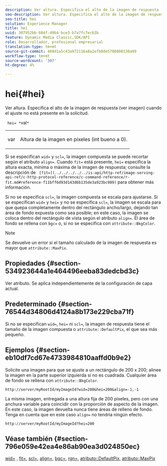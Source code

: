 ```yaml
---
description: Ver altura. Especifica el alto de la imagen de respuesta (ver imagen) cuando el ajuste no está presente en la solicitud.
seo-description: Ver altura. Especifica el alto de la imagen de respuesta (ver imagen) cuando el ajuste no está presente en la solicitud.
seo-title: hei
solution: Experience Manager
title: hei
uuid: 307952bb-604f-49b4-bce3-b7a7fc7ec63b
feature: Dynamic Media Classic,SDK/API
role: Desarrollador, profesional empresarial
translation-type: tm+mt
source-git-commit: 469d1a5c43a972116a8a2efb0de5708800130a99
workflow-type: tm+mt
source-wordcount: '307'
ht-degree: 4%

---
```



# hei{#hei}

Ver altura. Especifica el alto de la imagen de respuesta (ver imagen) cuando el ajuste no está presente en la solicitud.

` hei= *`val`*`

<table id="simpletable_1A36827B6E6647888A4E6E868975D716"> 
 <tr class="strow"> 
  <td class="stentry"> <p> <span class="codeph"> <span class="varname"> var  </span> </span> </p> </td> 
  <td class="stentry"> <p>Altura de la imagen en píxeles (int bueno a 0). </p> </td> 
 </tr> 
</table>

Si se especifican `wid=` y `scl=`, la imagen compuesta se puede recortar según el atributo `align=`. Cuando `fit=` está presente, `hei=` especifica la altura exacta, mínima o máxima de la imagen de respuesta; consulte la descripción de ` [fit=](../../../../../is-api/http-ref/image-serving-api-ref/c-http-protocol-reference/c-command-reference/r-fit.md#reference-f11bff6d93d143d6b135de3a923bc989)` para obtener más información.

Si no se especifica `scl=`, la imagen compuesta se escala para ajustarse. Si se especifican `wid=` y `hei=` y no se especifica `scl=`, la imagen se escala para que quepa completamente dentro del rectángulo ancho/largo, dejando tan área de fondo expuesta como sea posible; en este caso, la imagen se coloca dentro del rectángulo de vista según el atributo `align=`. El área de fondo se rellena con `bgc=` o, si no se especifica con `attribute::BkgColor`.

>[!NOTE]
>
>Se devuelve un error si el tamaño calculado de la imagen de respuesta es mayor que `attribute::MaxPix`.

## Propiedades {#section-534923644a1e464496eeba83dedcbd3c}

Ver atributo. Se aplica independientemente de la configuración de capa actual.

## Predeterminado {#section-76544d34806d4124a8b173e229cba71f}

Si no se especifican `wid=`, `hei=` ni `scl=`, la imagen de respuesta tiene el tamaño de la imagen compuesta o `attribute::DefaultPix`, el que sea más pequeño.

## Ejemplos {#section-eb10df7cd67e4733984810aaffd0b9e2}

Solicite una imagen para que se ajuste a un rectángulo de 200 x 200; alinee la imagen en la parte superior izquierda si no es cuadrada. Cualquier área de fondo se rellena con `attribute::BkgColor`.

`http://server/myRootId/myImageId?wid=200&hei=200&align=-1,-1`

La misma imagen, entregada a una altura fija de 200 píxeles, pero con una anchura variable para coincidir con la proporción de aspecto de la imagen. En este caso, la imagen devuelta nunca tiene áreas de relleno de fondo. Tenga en cuenta que en este caso `align=` no tendría ningún efecto.

`http://server/myRootId/myImageId?hei=200`

## Véase también {#section-796e059e42ea4e86ab90ea3d024850ec}

[wid=](../../../../../is-api/http-ref/image-serving-api-ref/c-http-protocol-reference/c-command-reference/r-is-http-wid.md#reference-bfeadcb67bf4485f851eb21345527e47) ,  [fit=](../../../../../is-api/http-ref/image-serving-api-ref/c-http-protocol-reference/c-command-reference/r-fit.md#reference-f11bff6d93d143d6b135de3a923bc989),  [scl=](../../../../../is-api/http-ref/image-serving-api-ref/c-http-protocol-reference/c-command-reference/r-scl.md#reference-b2a74e493d0d407e98fe350551ba3fcc),  [align=](../../../../../is-api/http-ref/image-serving-api-ref/c-http-protocol-reference/c-command-reference/r-align.md#reference-b7d6b87c75124d78884f916dd6544bc7),  [bgc=](../../../../../is-api/http-ref/image-serving-api-ref/c-http-protocol-reference/c-command-reference/r-bgc.md#reference-53376175f617446fbe5c69120f834b88),  [rgn=](../../../../../is-api/http-ref/image-serving-api-ref/c-http-protocol-reference/c-command-reference/r-rgn.md#reference-daa9b80e0d8c4b1aa67d116b578d592f),  [atributo::DefaultPix](../../../../../is-api/image-catalog/image-serving-api-ref/c-image-catalog-reference/c-attributes-reference/r-defaultpix.md#reference-996b2c22b30f4fd9b970c84063306df1),  [atributo::MaxPix](../../../../../is-api/image-catalog/image-serving-api-ref/c-image-catalog-reference/c-attributes-reference/r-maxpix.md#reference-e167d396ac794079ba8b5e6eb16eeda5)
